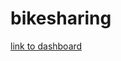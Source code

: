 # bikesharing
[link to dashboard](https://public.tableau.com/app/profile/derek.lescarbeau/viz/Tableau_Challenge_16420418850980/Story1?publish=yes)
